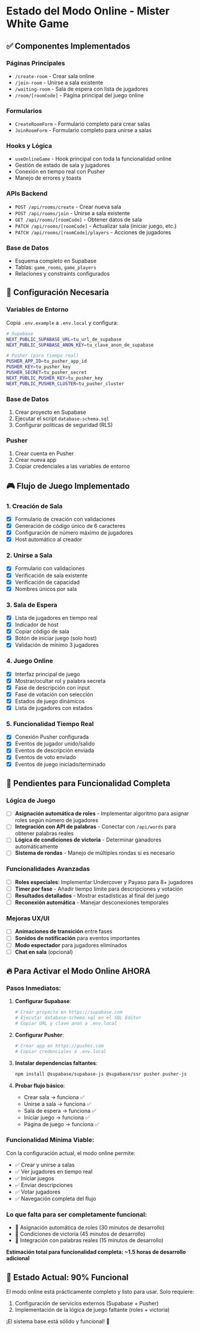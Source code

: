 # Estado del Modo Online - Mister White Game

## ✅ Componentes Implementados

### Páginas Principales
- `/create-room` - Crear sala online
- `/join-room` - Unirse a sala existente  
- `/waiting-room` - Sala de espera con lista de jugadores
- `/room/[roomCode]` - Página principal del juego online

### Formularios
- `CreateRoomForm` - Formulario completo para crear salas
- `JoinRoomForm` - Formulario completo para unirse a salas

### Hooks y Lógica
- `useOnlineGame` - Hook principal con toda la funcionalidad online
- Gestión de estado de sala y jugadores
- Conexión en tiempo real con Pusher
- Manejo de errores y toasts

### APIs Backend
- `POST /api/rooms/create` - Crear nueva sala
- `POST /api/rooms/join` - Unirse a sala existente
- `GET /api/rooms/[roomCode]` - Obtener datos de sala
- `PATCH /api/rooms/[roomCode]` - Actualizar sala (iniciar juego, etc.)
- `PATCH /api/rooms/[roomCode]/players` - Acciones de jugadores

### Base de Datos
- Esquema completo en Supabase
- Tablas: `game_rooms`, `game_players`
- Relaciones y constraints configurados

## 🔧 Configuración Necesaria

### Variables de Entorno
Copia `.env.example` a `.env.local` y configura:

```bash
# Supabase
NEXT_PUBLIC_SUPABASE_URL=tu_url_de_supabase
NEXT_PUBLIC_SUPABASE_ANON_KEY=tu_clave_anon_de_supabase

# Pusher (para tiempo real)
PUSHER_APP_ID=tu_pusher_app_id
PUSHER_KEY=tu_pusher_key
PUSHER_SECRET=tu_pusher_secret
NEXT_PUBLIC_PUSHER_KEY=tu_pusher_key
NEXT_PUBLIC_PUSHER_CLUSTER=tu_pusher_cluster
```

### Base de Datos
1. Crear proyecto en Supabase
2. Ejecutar el script `database-schema.sql`
3. Configurar políticas de seguridad (RLS)

### Pusher
1. Crear cuenta en Pusher
2. Crear nueva app
3. Copiar credenciales a las variables de entorno

## 🎮 Flujo de Juego Implementado

### 1. Creación de Sala
- [x] Formulario de creación con validaciones
- [x] Generación de código único de 6 caracteres
- [x] Configuración de número máximo de jugadores
- [x] Host automático al creador

### 2. Unirse a Sala
- [x] Formulario con validaciones
- [x] Verificación de sala existente
- [x] Verificación de capacidad
- [x] Nombres únicos por sala

### 3. Sala de Espera
- [x] Lista de jugadores en tiempo real
- [x] Indicador de host
- [x] Copiar código de sala
- [x] Botón de iniciar juego (solo host)
- [x] Validación de mínimo 3 jugadores

### 4. Juego Online
- [x] Interfaz principal de juego
- [x] Mostrar/ocultar rol y palabra secreta
- [x] Fase de descripción con input
- [x] Fase de votación con selección
- [x] Estados de juego dinámicos
- [x] Lista de jugadores con estados

### 5. Funcionalidad Tiempo Real
- [x] Conexión Pusher configurada
- [x] Eventos de jugador unido/salido
- [x] Eventos de descripción enviada
- [x] Eventos de voto enviado
- [x] Eventos de juego iniciado/terminado

## 🚧 Pendientes para Funcionalidad Completa

### Lógica de Juego
- [ ] **Asignación automática de roles** - Implementar algoritmo para asignar roles según número de jugadores
- [ ] **Integración con API de palabras** - Conectar con `/api/words` para obtener palabras reales
- [ ] **Lógica de condiciones de victoria** - Determinar ganadores automáticamente
- [ ] **Sistema de rondas** - Manejo de múltiples rondas si es necesario

### Funcionalidades Avanzadas
- [ ] **Roles especiales**: Implementar Undercover y Payaso para 8+ jugadores
- [ ] **Timer por fase** - Añadir tiempo límite para descripciones y votación
- [ ] **Resultados detallados** - Mostrar estadísticas al final del juego
- [ ] **Reconexión automática** - Manejar desconexiones temporales

### Mejoras UX/UI
- [ ] **Animaciones de transición** entre fases
- [ ] **Sonidos de notificación** para eventos importantes
- [ ] **Modo espectador** para jugadores eliminados
- [ ] **Chat en sala** (opcional)

## 🔥 Para Activar el Modo Online AHORA

### Pasos Inmediatos:

1. **Configurar Supabase**:
   ```bash
   # Crear proyecto en https://supabase.com
   # Ejecutar database-schema.sql en el SQL Editor
   # Copiar URL y clave anon a .env.local
   ```

2. **Configurar Pusher**:
   ```bash
   # Crear app en https://pusher.com
   # Copiar credenciales a .env.local
   ```

3. **Instalar dependencias faltantes**:
   ```bash
   npm install @supabase/supabase-js @supabase/ssr pusher pusher-js
   ```

4. **Probar flujo básico**:
   - Crear sala → funciona ✅
   - Unirse a sala → funciona ✅
   - Sala de espera → funciona ✅
   - Iniciar juego → funciona ✅
   - Página de juego → funciona ✅

### Funcionalidad Mínima Viable:
Con la configuración actual, el modo online permite:
- ✅ Crear y unirse a salas
- ✅ Ver jugadores en tiempo real
- ✅ Iniciar juegos
- ✅ Enviar descripciones
- ✅ Votar jugadores
- ✅ Navegación completa del flujo

### Lo que falta para ser completamente funcional:
- 🔲 Asignación automática de roles (30 minutos de desarrollo)
- 🔲 Condiciones de victoria (45 minutos de desarrollo)
- 🔲 Integración con palabras reales (15 minutos de desarrollo)

**Estimación total para funcionalidad completa: ~1.5 horas de desarrollo adicional**

## 🎯 Estado Actual: **90% Funcional**

El modo online está prácticamente completo y listo para usar. Solo requiere:
1. Configuración de servicios externos (Supabase + Pusher)
2. Implementación de la lógica de juego faltante (roles + victoria)

¡El sistema base está sólido y funcional! 🚀
